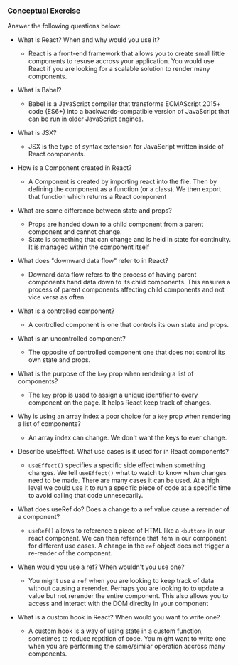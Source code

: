 ### Conceptual Exercise

Answer the following questions below:

- What is React? When and why would you use it?
  - React is a front-end framework that allows you to create small little components
    to resuse accross your application. You would use React if you are looking for a scalable solution to render many components.
- What is Babel?
  - Babel is a JavaScript compiler that transforms ECMAScript 2015+ code (ES6+) into a backwards-compatible version of JavaScript that can be run in older JavaScript engines.

- What is JSX?
  - JSX is the type of syntax extension for JavaScript written inside of React components.

- How is a Component created in React?
  - A Component is created by importing react into the file. Then by defining the component as a function (or a class). We then export that function which returns a React component

- What are some difference between state and props?
  - Props are handed down to a child component from a parent component and cannot change.
  - State is something that can change and is held in state for continuity. It is managed within the component itself

- What does "downward data flow" refer to in React?
  - Downard data flow refers to the process of having parent components hand data down to its child components. This ensures a process of parent components affecting child components and not vice versa as often.

- What is a controlled component?
  - A controlled component is one that controls its own state and props.

- What is an uncontrolled component?
  - The opposite of controlled component one that does not control its own state and props.

- What is the purpose of the `key` prop when rendering a list of components?
  - The `key` prop is used to assign a unique identifier to every component on the page. It helps React keep track of changes.

- Why is using an array index a poor choice for a `key` prop when rendering a list of components?
  - An array index can change. We don't want the keys to ever change. 

- Describe useEffect.  What use cases is it used for in React components?
  - `useEffect()` specifies a specific side effect when something changes. We tell `useEffect()` what to watch to know when changes need to be made. There are many cases it can be used. At a high level we could use it to run a specific piece of code at a specific time to avoid calling that code unnesecarily. 

- What does useRef do?  Does a change to a ref value cause a rerender of a component?
  - `useRef()` allows to reference a piece of HTML like a `<button>` in our react component. We can then refernce that item in our component for different use cases. A change in the `ref` object does not trigger a re-render of the component.

- When would you use a ref? When wouldn't you use one?
  - You might use a `ref` when you are looking to keep track of data without causing a rerender. Perhaps you are looking to to update a value but not rerender the entire component. This also allows you to access and interact with the DOM direclty in your component

- What is a custom hook in React? When would you want to write one?
  - A custom hook is a way of using state in a custom function, sometimes to reduce reptition of code. You might want to write one when you are performing the same/similar operation accross many components.
